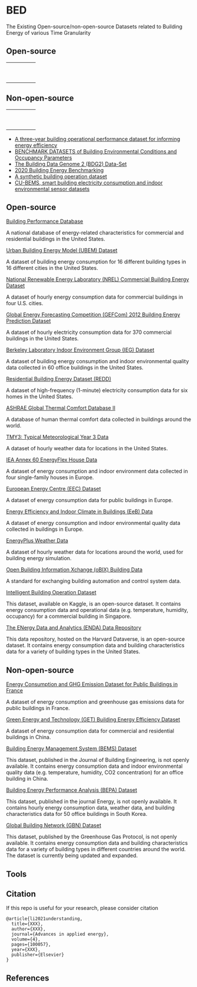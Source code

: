# BED
The Existing Open-source/non-open-source Datasets related to Building Energy of various Time Granularity



## Open-source

|      |      |      |      |      |
| ---- | ---- | ---- | ---- | ---- |
|      |      |      |      |      |
|      |      |      |      |      |
|      |      |      |      |      |
|      |      |      |      |      |
|      |      |      |      |      |
|      |      |      |      |      |
|      |      |      |      |      |
|      |      |      |      |      |
|      |      |      |      |      |



## Non-open-source

|      |      |      |      |      |
| ---- | ---- | ---- | ---- | ---- |
|      |      |      |      |      |
|      |      |      |      |      |
|      |      |      |      |      |
|      |      |      |      |      |
|      |      |      |      |      |
|      |      |      |      |      |
|      |      |      |      |      |
|      |      |      |      |      |
|      |      |      |      |      |



- [A three-year building operational performance dataset for informing energy efficiency](https://datadryad.org/stash/dataset/doi:10.7941/D1N33Q)
- [BENCHMARK DATASETS of Building Environmental Conditions and Occupancy Parameters](https://bbd.labworks.org/ds/bbd/dryad)
- [The Building Data Genome 2 (BDG2) Data-Set](https://github.com/buds-lab/building-data-genome-project-2)
- [2020 Building Energy Benchmarking](https://data.seattle.gov/dataset/2020-Building-Energy-Benchmarking/auez-gz8p/data)
- [A synthetic building operation dataset](https://lbnl-eta.github.io/AlphaBuilding-SyntheticDataset)
- [CU-BEMS, smart building electricity consumption and indoor environmental sensor datasets](https://sgrudata.github.io/)





## Open-source

[Building Performance Database](https://bpd.lbl.gov/)

A national database of energy-related characteristics for commercial and residential buildings in the United States.

[Urban Building Energy Model (UBEM) Dataset](https://www.energy.gov/eere/buildings/downloads/urban-building-energy-model-ubem-dataset) 

A dataset of building energy consumption for 16 different building types in 16 different cities in the United States.

[National Renewable Energy Laboratory (NREL) Commercial Building Energy Dataset](https://www.nrel.gov/docs/fy18osti/69258.pdf)

A dataset of hourly energy consumption data for commercial buildings in four U.S. cities.

[Global Energy Forecasting Competition (GEFCom) 2012 Building Energy Prediction Dataset](https://www.drivendata.org/competitions/16/competition-gefcom-2012/)

A dataset of hourly electricity consumption data for 370 commercial buildings in the United States.

[Berkeley Laboratory Indoor Environment Group (IEG) Dataset](https://indoor.lbl.gov/data/)

A dataset of building energy consumption and indoor environmental quality data collected in 60 office buildings in the United States.

[Residential Building Energy Dataset (REDD)](https://redd.lbl.gov/)

A dataset of high-frequency (1-minute) electricity consumption data for six homes in the United States.

[ASHRAE Global Thermal Comfort Database II](https://www.ashrae.org/technical-resources/global-thermal-comfort-database-ii)

A database of human thermal comfort data collected in buildings around the world.

[TMY3: Typical Meteorological Year 3 Data](https://rredc.nrel.gov/solar/old_data/nsrdb/1991-2020/tmy3/)

A dataset of hourly weather data for locations in the United States.

[IEA Annex 60 EnergyFlex House Data](https://annex60.iea-ebc.org/index.php?id=house_data) 

A dataset of energy consumption and indoor environment data collected in four single-family houses in Europe.

[European Energy Centre (EEC) Dataset](https://data.europa.eu/data/datasets/european-energy-centre)

A dataset of energy consumption data for public buildings in Europe.

[Energy Efficiency and Indoor Climate in Buildings (EeB) Data](https://data.europa.eu/data/datasets/energy-efficiency-and-indoor-climate-in-buildings-eeb)

A dataset of energy consumption and indoor environmental quality data collected in buildings in Europe.

[EnergyPlus Weather Data](https://energyplus.net/weather)

A dataset of hourly weather data for locations around the world, used for building energy simulation.

[Open Building Information Xchange (oBIX) Building Data](https://www.obix.org/)

A standard for exchanging building automation and control system data.

[Intelligent Building Operation Dataset](https://www.kaggle.com/fanbyprinciple/intelligent-building-operation-dataset)

This dataset, available on Kaggle, is an open-source dataset. It contains energy consumption data and operational data (e.g. temperature, humidity, occupancy) for a commercial building in Singapore.

[The ENergy Data and Analytics (ENDA) Data Repository](https://dataverse.harvard.edu/dataverse/ENDA)

This data repository, hosted on the Harvard Dataverse, is an open-source dataset. It contains energy consumption data and building characteristics data for a variety of building types in the United States.



## Non-open-source

[Energy Consumption and GHG Emission Dataset for Public Buildings in France](https://www.data.gouv.fr/en/datasets/consommations-energetiques-et-emissions-de-ges-des-batiments-publics/)

A dataset of energy consumption and greenhouse gas emissions data for public buildings in France.

[Green Energy and Technology (GET) Building Energy Efficiency Dataset](https://www.springer.com/gp/book/9789811085053)

A dataset of energy consumption data for commercial and residential buildings in China.

[Building Energy Management System (BEMS) Dataset](https://www.sciencedirect.com/science/article/pii/S2352340918311914)

This dataset, published in the Journal of Building Engineering, is not openly available. It contains energy consumption data and indoor environmental quality data (e.g. temperature, humidity, CO2 concentration) for an office building in China.

[Building Energy Performance Analysis (BEPA) Dataset](https://www.sciencedirect.com/science/article/pii/S0360132317301109)

This dataset, published in the journal Energy, is not openly available. It contains hourly energy consumption data, weather data, and building characteristics data for 50 office buildings in South Korea.

[Global Building Network (GBN) Dataset](https://www.ghgprotocol.org/standards/buildings/standard-resources/global-building-network-dataset)

This dataset, published by the Greenhouse Gas Protocol, is not openly available. It contains energy consumption data and building characteristics data for a variety of building types in different countries around the world. The dataset is currently being updated and expanded.



## Tools





## Citation

If this repo is useful for your research, please consider citation

```
@article{li2021understanding,
  title={XXX},
  author={XXX},
  journal={Advances in applied energy},
  volume={4},
  pages={100057},
  year={XXX},
  publisher={Elsevier}
}
```

## References



## 
